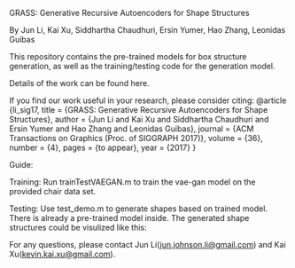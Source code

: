 GRASS: Generative Recursive Autoencoders for Shape Structures

By Jun Li, Kai Xu, Siddhartha Chaudhuri, Ersin Yumer, Hao Zhang, Leonidas Guibas

This repository contains the pre-trained models for box structure generation, as well as the training/testing code for the generation model.

Details of the work can be found here.

If you find our work useful in your research, please consider citing:
@article {li_sig17,
    title = {GRASS: Generative Recursive Autoencoders for Shape Structures},
    author = {Jun Li and Kai Xu and Siddhartha Chaudhuri and Ersin Yumer and Hao Zhang and Leonidas Guibas},
    journal = {ACM Transactions on Graphics (Proc. of SIGGRAPH 2017)},
    volume = {36},
    number = {4},
    pages = {to appear},
    year = {2017}
}

Guide:

Training:
Run trainTestVAEGAN.m to train the vae-gan model on the provided chair data set.

Testing:
Use test_demo.m to generate shapes based on trained model. There is already a pre-trained model inside. The generated shape structures could be visulized like this:


For any questions, please contact Jun Li(jun.johnson.li@gmail.com) and Kai Xu(kevin.kai.xu@gmail.com).
